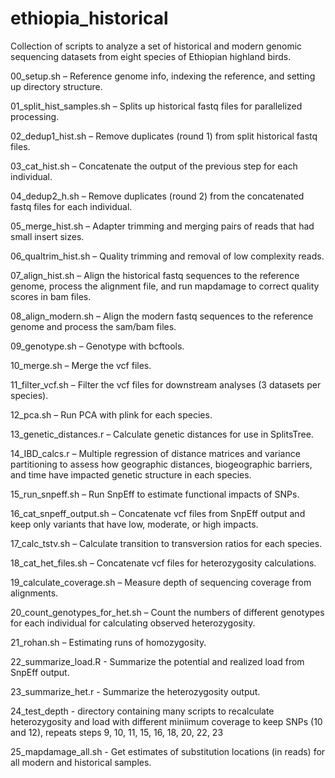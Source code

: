 # ethiopia_historical

Collection of scripts to analyze a set of historical and modern genomic sequencing datasets from eight species of Ethiopian highland birds. 



00_setup.sh – Reference genome info, indexing the reference, and setting up directory structure.

01_split_hist_samples.sh – Splits up historical fastq files for parallelized processing.

02_dedup1_hist.sh – Remove duplicates (round 1) from split historical fastq files.

03_cat_hist.sh – Concatenate the output of the previous step for each individual.

04_dedup2_h.sh – Remove duplicates (round 2) from the concatenated fastq files for each individual.

05_merge_hist.sh – Adapter trimming and merging pairs of reads that had small insert sizes.

06_qualtrim_hist.sh – Quality trimming and removal of low complexity reads. 

07_align_hist.sh – Align the historical fastq sequences to the reference genome, process the alignment file, and run mapdamage to correct quality scores in bam files.

08_align_modern.sh – Align the modern fastq sequences to the reference genome and process the sam/bam files.

09_genotype.sh – Genotype with bcftools.

10_merge.sh – Merge the vcf files.

11_filter_vcf.sh – Filter the vcf files for downstream analyses (3 datasets per species).

12_pca.sh – Run PCA with plink for each species.

13_genetic_distances.r – Calculate genetic distances for use in SplitsTree.

14_IBD_calcs.r – Multiple regression of distance matrices and variance partitioning to assess how geographic distances, biogeographic barriers, and time have impacted genetic structure in each species.

15_run_snpeff.sh – Run SnpEff to estimate functional impacts of SNPs.

16_cat_snpeff_output.sh – Concatenate vcf files from SnpEff output and keep only variants that have low, moderate, or high impacts.

17_calc_tstv.sh – Calculate transition to transversion ratios for each species. 

18_cat_het_files.sh – Concatenate vcf files for heterozygosity calculations.

19_calculate_coverage.sh – Measure depth of sequencing coverage from alignments.

20_count_genotypes_for_het.sh – Count the numbers of different genotypes for each individual for calculating observed heterozygosity.

21_rohan.sh – Estimating runs of homozygosity.

22_summarize_load.R - Summarize the potential and realized load from SnpEff output.

23_summarize_het.r - Summarize the heterozygosity output.

24_test_depth - directory containing many scripts to recalculate heterozygosity and load with different miniimum coverage to keep SNPs (10 and 12), repeats steps 9, 10, 11, 15, 16, 18, 20, 22, 23

25_mapdamage_all.sh - Get estimates of substitution locations (in reads) for all modern and historical samples.
